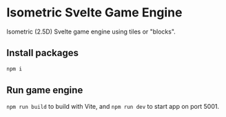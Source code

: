 # Isometric Svelte Game Engine

Isometric (2.5D) Svelte game engine using tiles or "blocks".

## Install packages

```bash
npm i
```

## Run game engine

`npm run build` to build with Vite, and `npm run dev` to start app on port 5001.
